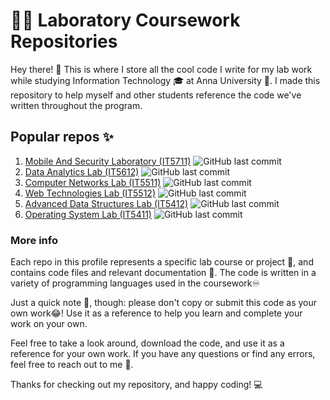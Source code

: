 # 👨‍💻 Laboratory Coursework Repositories
Hey there! 👋 This is where I store all the cool code I write for my lab work while studying Information Technology 🎓 at Anna University 🏫. I made this repository to help myself and other students reference the code we've written throughout the program.

## Popular repos ✨
1. [Mobile And Security Laboratory (IT5711)](https://github.com/nekonori/mobileAndSecurityLab) <img alt="GitHub last commit" src="https://img.shields.io/github/last-commit/nekonori/mobileAndSecurityLab?color=white&label=Last%20Commit">
2. [Data Analytics Lab (IT5612)](https://github.com/nekonori/dataAnalyticsLab) <img alt="GitHub last commit" src="https://img.shields.io/github/last-commit/nekonori/dataAnalyticsLab?color=white&label=Last%20Commit">
3. [Computer Networks Lab (IT5511)](https://github.com/nekonori/cnLab) <img alt="GitHub last commit" src="https://img.shields.io/github/last-commit/nekonori/cnLab?color=white&label=Last%20Commit">
4. [Web Technologies Lab (IT5512)](https://github.com/nekonori/webTechLab) <img alt="GitHub last commit" src="https://img.shields.io/github/last-commit/nekonori/webTechLab?color=white&label=Last%20Commit">
5. [Advanced Data Structures Lab (IT5412)](https://github.com/nekonori/adsLab) <img alt="GitHub last commit" src="https://img.shields.io/github/last-commit/nekonori/adsLab?color=white&label=Last%20Commit">
6. [Operating System Lab (IT5411)](https://github.com/nekonori/osLab) <img alt="GitHub last commit" src="https://img.shields.io/github/last-commit/nekonori/osLab?color=white&label=Last%20Commit">

### More info
Each repo in this profile represents a specific lab course or project 📁, and contains code files and relevant documentation 📝. The code is written in a variety of programming languages used in the coursework♾️

Just a quick note 📝, though: please don't copy or submit this code as your own work😂! Use it as a reference to help you learn and complete your work on your own.

Feel free to take a look around, download the code, and use it as a reference for your own work. If you have any questions or find any errors, feel free to reach out to me 🤙.

Thanks for checking out my repository, and happy coding! 💻
<img src="https://log.cyclic.app/log/GithubNekonoriReadme" alt="" />
